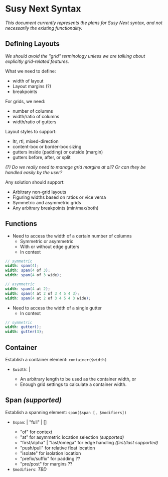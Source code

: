 # Susy Next Syntax

*This document currently represents the plans for Susy Next syntax,
and not necessarily the existing functionality.*

## Defining Layouts

*We should avoid the "grid" terminology
unless we are talking about explicitly grid-related features.*

What we need to define:
- width of layout
- Layout margins (?)
- breakpoints

For grids, we need:
- number of columns
- width/ratio of columns
- width/ratio of gutters

Layout styles to support:
- ltr, rtl, mixed-direction
- content-box or border-box sizing
- gutters inside (padding) or outside (margin)
- gutters before, after, or split


*(?) Do we really need to manage grid margins at all? Or can they be handled easily by the user?*

Any solution should support:
- Arbitrary non-grid layouts
- Figuring widths based on ratios or vice versa
- Symmetric and asymmetric grids
- Any arbitrary breakpoints (min/max/both)

## Functions

- Need to access the width of a certain number of columns
  - Symmetric or asymmetric
  - With or without edge gutters
  - In context

```scss
// symmetric
width: span(4);
width: span(4 of 3);
width: span(4 of 3 wide);

// asymmetric
width: span(4 at 2);
width: span(4 at 2 of 3 4 5 4 3);
width: span(4 at 2 of 3 4 5 4 3 wide);
```

- Need to access the width of a single gutter
  - In context

```scss
// symmetric
width: gutter();
width: gutter(3);
```

## Container

Establish a container element: `container($width)`

- `$width`: <length> | <grid>
  - An arbitrary length to be used as the container width, or
  - Enough grid settings to calculate a container width.

## Span *(supported)*

Establish a spanning element: `span($span [, $modifiers])`

- `$span`: <length> | "full" | <columns> [<keywords>]
  - "of" for context
  - "at" for asymmetric location selection *(supported)*
  - "first/alpha" | "last/omega" for edge handling *(first/last supported)*
  - "push/pull" for relative float location
  - "isolate" for isolation location
  - "prefix/suffix" for padding ??
  - "pre/post" for margins ??
- `$modifiers`: *TBD*
